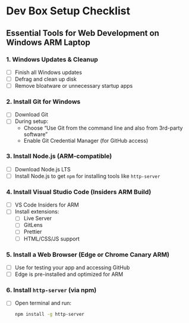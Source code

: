 # Dev Box Setup Checklist

## Essential Tools for Web Development on Windows ARM Laptop

### 1. Windows Updates & Cleanup
- [ ] Finish all Windows updates
- [ ] Defrag and clean up disk
- [ ] Remove bloatware or unnecessary startup apps

### 2. Install Git for Windows
- [ ] Download Git
- [ ] During setup:
  - Choose “Use Git from the command line and also from 3rd-party software”
  - Enable Git Credential Manager (for GitHub access)

### 3. Install Node.js (ARM-compatible)
- [ ] Download Node.js LTS
- [ ] Install Node.js to get `npm` for installing tools like `http-server`

### 4. Install Visual Studio Code (Insiders ARM Build)
- [ ] VS Code Insiders for ARM
- [ ] Install extensions:
  - [ ] Live Server
  - [ ] GitLens
  - [ ] Prettier
  - [ ] HTML/CSS/JS support

### 5. Install a Web Browser (Edge or Chrome Canary ARM)
- [ ] Use for testing your app and accessing GitHub
- [ ] Edge is pre-installed and optimized for ARM

### 6. Install `http-server` (via npm)
- [ ] Open terminal and run:
  ```bash
  npm install -g http-server
  ```
